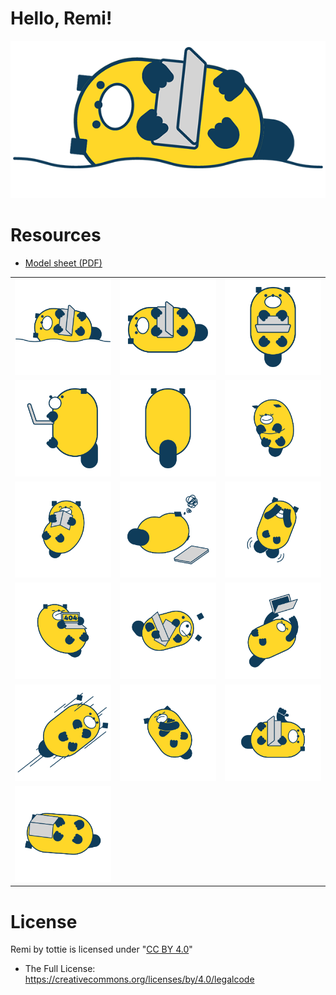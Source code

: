 # Hello, Remi!

![](assets/png/Remi_asset_floating_on_water_rectangle.png)

# Resources

* [Model sheet (PDF)](Remi_modelsheet.pdf)

| | | |
|---|----|----|
| ![](assets/png/Remi_asset_floating_on_water.png) | ![](assets/png/Remi_asset_lying_down.png) | ![](assets/png/Remi_asset_front.png) |
| ![](assets/png/Remi_asset_side.png) | ![](assets/png/Remi_asset_back.png) | ![](assets/png/Remi_asset_bow.png) |
| ![](assets/png/Remi_asset_joy.png) | ![](assets/png/Remi_asset_knead.png) | ![](assets/png/Remi_asset_shy.png) |
| ![](assets/png/Remi_asset_error.png) | ![](assets/png/Remi_asset_bug.png) | ![](assets/png/Remi_asset_done.png) |
| ![](assets/png/Remi_asset_hurry.png) | ![](assets/png/Remi_asset_no_can_do.png) | ![](assets/png/Remi_asset_good.png) |
| ![](assets/png/Remi_asset_sleeping.png) | | |


# License

Remi by tottie is licensed under "[CC BY 4.0](https://creativecommons.org/licenses/by/4.0/deed.en)"

* The Full License: https://creativecommons.org/licenses/by/4.0/legalcode
